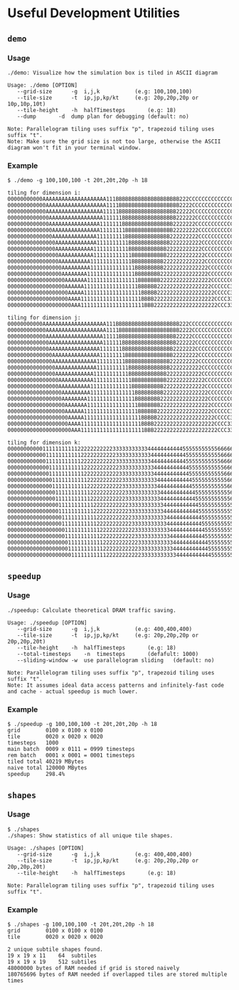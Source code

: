 Useful Development Utilities
==================================

## `demo`

### Usage

    ./demo: Visualize how the simulation box is tiled in ASCII diagram
    
    Usage: ./demo [OPTION]
       --grid-size		-g	i,j,k			(e.g: 100,100,100)
       --tile-size		-t	ip,jp,kp/kt		(e.g: 20p,20p,20p or 10p,10p,10t)
       --tile-height	-h	halfTimesteps		(e.g: 18)
       --dump		-d	dump plan for debugging	(default: no)
    
    Note: Parallelogram tiling uses suffix "p", trapezoid tiling uses suffix "t".
    Note: Make sure the grid size is not too large, otherwise the ASCII diagram won't fit in your terminal window.

### Example

    $ ./demo -g 100,100,100 -t 20t,20t,20p -h 18

    tiling for dimension i:
    00000000000AAAAAAAAAAAAAAAAAAAA111BBBBBBBBBBBBBBBBBBBB222CCCCCCCCCCCCCCCCCCCC333DDDDDDDDDDDDDDDDDDD!
    000000000000AAAAAAAAAAAAAAAAAAA1111BBBBBBBBBBBBBBBBBBB2222CCCCCCCCCCCCCCCCCCC3333DDDDDDDDDDDDDDDDDDD
    000000000000AAAAAAAAAAAAAAAAAA11111BBBBBBBBBBBBBBBBBB22222CCCCCCCCCCCCCCCCCC33333DDDDDDDDDDDDDDDDDD!
    0000000000000AAAAAAAAAAAAAAAAA111111BBBBBBBBBBBBBBBBB222222CCCCCCCCCCCCCCCCC333333DDDDDDDDDDDDDDDDDD
    0000000000000AAAAAAAAAAAAAAAA1111111BBBBBBBBBBBBBBBB2222222CCCCCCCCCCCCCCCC3333333DDDDDDDDDDDDDDDDD!
    00000000000000AAAAAAAAAAAAAAA11111111BBBBBBBBBBBBBBB22222222CCCCCCCCCCCCCCC33333333DDDDDDDDDDDDDDDDD
    00000000000000AAAAAAAAAAAAAA111111111BBBBBBBBBBBBBB222222222CCCCCCCCCCCCCC333333333DDDDDDDDDDDDDDDD!
    000000000000000AAAAAAAAAAAAA1111111111BBBBBBBBBBBBB2222222222CCCCCCCCCCCCC3333333333DDDDDDDDDDDDDDDD
    000000000000000AAAAAAAAAAAA11111111111BBBBBBBBBBBB22222222222CCCCCCCCCCCC33333333333DDDDDDDDDDDDDDD!
    0000000000000000AAAAAAAAAAA111111111111BBBBBBBBBBB222222222222CCCCCCCCCCC333333333333DDDDDDDDDDDDDDD
    0000000000000000AAAAAAAAAA1111111111111BBBBBBBBBB2222222222222CCCCCCCCCC3333333333333DDDDDDDDDDDDDD!
    00000000000000000AAAAAAAAA11111111111111BBBBBBBBB22222222222222CCCCCCCCC33333333333333DDDDDDDDDDDDDD
    00000000000000000AAAAAAAA111111111111111BBBBBBBB222222222222222CCCCCCCC333333333333333DDDDDDDDDDDDD!
    000000000000000000AAAAAAA1111111111111111BBBBBBB2222222222222222CCCCCCC3333333333333333DDDDDDDDDDDDD
    000000000000000000AAAAAA11111111111111111BBBBBB22222222222222222CCCCCC33333333333333333DDDDDDDDDDDD!
    0000000000000000000AAAAA111111111111111111BBBBB222222222222222222CCCCC333333333333333333DDDDDDDDDDDD
    0000000000000000000AAAA1111111111111111111BBBB2222222222222222222CCCC3333333333333333333DDDDDDDDDDD!
    00000000000000000000AAA11111111111111111111BBB22222222222222222222CCC33333333333333333333DDDDDDDDDDD
    
    tiling for dimension j:
    00000000000AAAAAAAAAAAAAAAAAAAA111BBBBBBBBBBBBBBBBBBBB222CCCCCCCCCCCCCCCCCCCC333DDDDDDDDDDDDDDDDDDD!
    000000000000AAAAAAAAAAAAAAAAAAA1111BBBBBBBBBBBBBBBBBBB2222CCCCCCCCCCCCCCCCCCC3333DDDDDDDDDDDDDDDDDDD
    000000000000AAAAAAAAAAAAAAAAAA11111BBBBBBBBBBBBBBBBBB22222CCCCCCCCCCCCCCCCCC33333DDDDDDDDDDDDDDDDDD!
    0000000000000AAAAAAAAAAAAAAAAA111111BBBBBBBBBBBBBBBBB222222CCCCCCCCCCCCCCCCC333333DDDDDDDDDDDDDDDDDD
    0000000000000AAAAAAAAAAAAAAAA1111111BBBBBBBBBBBBBBBB2222222CCCCCCCCCCCCCCCC3333333DDDDDDDDDDDDDDDDD!
    00000000000000AAAAAAAAAAAAAAA11111111BBBBBBBBBBBBBBB22222222CCCCCCCCCCCCCCC33333333DDDDDDDDDDDDDDDDD
    00000000000000AAAAAAAAAAAAAA111111111BBBBBBBBBBBBBB222222222CCCCCCCCCCCCCC333333333DDDDDDDDDDDDDDDD!
    000000000000000AAAAAAAAAAAAA1111111111BBBBBBBBBBBBB2222222222CCCCCCCCCCCCC3333333333DDDDDDDDDDDDDDDD
    000000000000000AAAAAAAAAAAA11111111111BBBBBBBBBBBB22222222222CCCCCCCCCCCC33333333333DDDDDDDDDDDDDDD!
    0000000000000000AAAAAAAAAAA111111111111BBBBBBBBBBB222222222222CCCCCCCCCCC333333333333DDDDDDDDDDDDDDD
    0000000000000000AAAAAAAAAA1111111111111BBBBBBBBBB2222222222222CCCCCCCCCC3333333333333DDDDDDDDDDDDDD!
    00000000000000000AAAAAAAAA11111111111111BBBBBBBBB22222222222222CCCCCCCCC33333333333333DDDDDDDDDDDDDD
    00000000000000000AAAAAAAA111111111111111BBBBBBBB222222222222222CCCCCCCC333333333333333DDDDDDDDDDDDD!
    000000000000000000AAAAAAA1111111111111111BBBBBBB2222222222222222CCCCCCC3333333333333333DDDDDDDDDDDDD
    000000000000000000AAAAAA11111111111111111BBBBBB22222222222222222CCCCCC33333333333333333DDDDDDDDDDDD!
    0000000000000000000AAAAA111111111111111111BBBBB222222222222222222CCCCC333333333333333333DDDDDDDDDDDD
    0000000000000000000AAAA1111111111111111111BBBB2222222222222222222CCCC3333333333333333333DDDDDDDDDDD!
    00000000000000000000AAA11111111111111111111BBB22222222222222222222CCC33333333333333333333DDDDDDDDDDD
    
    tiling for dimension k:
    000000000001111111111122222222222333333333334444444444455555555555666666666667777777777788888888888!
    0000000000001111111111122222222222333333333334444444444455555555555666666666667777777777788888888888
    000000000000111111111112222222222233333333333444444444445555555555566666666666777777777778888888888!
    0000000000000111111111112222222222233333333333444444444445555555555566666666666777777777778888888888
    000000000000011111111111222222222223333333333344444444444555555555556666666666677777777777888888888!
    0000000000000011111111111222222222223333333333344444444444555555555556666666666677777777777888888888
    000000000000001111111111122222222222333333333334444444444455555555555666666666667777777777788888888!
    0000000000000001111111111122222222222333333333334444444444455555555555666666666667777777777788888888
    000000000000000111111111112222222222233333333333444444444445555555555566666666666777777777778888888!
    0000000000000000111111111112222222222233333333333444444444445555555555566666666666777777777778888888
    000000000000000011111111111222222222223333333333344444444444555555555556666666666677777777777888888!
    0000000000000000011111111111222222222223333333333344444444444555555555556666666666677777777777888888
    000000000000000001111111111122222222222333333333334444444444455555555555666666666667777777777788888!
    0000000000000000001111111111122222222222333333333334444444444455555555555666666666667777777777788888
    000000000000000000111111111112222222222233333333333444444444445555555555566666666666777777777778888!
    0000000000000000000111111111112222222222233333333333444444444445555555555566666666666777777777778888
    000000000000000000011111111111222222222223333333333344444444444555555555556666666666677777777777888!
    0000000000000000000011111111111222222222223333333333344444444444555555555556666666666677777777777888

## `speedup`

### Usage

    ./speedup: Calculate theoretical DRAM traffic saving.
    
    Usage: ./speedup [OPTION]
       --grid-size		-g	i,j,k			(e.g: 400,400,400)
       --tile-size		-t	ip,jp,kp/kt		(e.g: 20p,20p,20p or 20p,20p,20t)
       --tile-height	-h	halfTimesteps		(e.g: 18)
       --total-timesteps	-n	timesteps		(defafult: 1000)
       --sliding-window	-w	use parallelogram sliding	(default: no)
    
    Note: Parallelogram tiling uses suffix "p", trapezoid tiling uses suffix "t".
    Note: It assumes ideal data access patterns and infinitely-fast code and cache - actual speedup is much lower.

### Example

    $ ./speedup -g 100,100,100 -t 20t,20t,20p -h 18 
    grid		0100 x 0100 x 0100
    tile		0020 x 0020 x 0020
    timesteps	1000
    main batch	0009 x 0111 = 0999 timesteps
    rem batch	0001 x 0001 = 0001 timesteps
    tiled total	40219 MBytes
    naive total	120000 MBytes
    speedup		298.4%

## `shapes`

### Usage

    $ ./shapes 
    ./shapes: Show statistics of all unique tile shapes.
    
    Usage: ./shapes [OPTION]
       --grid-size		-g	i,j,k			(e.g: 400,400,400)
       --tile-size		-t	ip,jp,kp/kt		(e.g: 20p,20p,20p or 20p,20p,20t)
       --tile-height	-h	halfTimesteps		(e.g: 18)
    
    Note: Parallelogram tiling uses suffix "p", trapezoid tiling uses suffix "t".

### Example

    $ ./shapes -g 100,100,100 -t 20t,20t,20p -h 18 
    grid		0100 x 0100 x 0100
    tile		0020 x 0020 x 0020
    
    2 unique subtile shapes found.
    19 x 19 x 11	64	subtiles
    19 x 19 x 19	512	subtiles
    48000000 bytes of RAM needed if grid is stored naively
    180765696 bytes of RAM needed if overlapped tiles are stored multiple times
